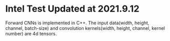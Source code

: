 # Intel Test Updated at 2021.9.12
Forward CNNs is implemented in C++. The input data(width, height, channel, batch-size) and convolution kernels(width, height, channel, kernel number) are 4d tensors.

